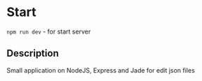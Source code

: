 # Start
`npm run dev` - for start server
## Description
Small application on NodeJS, Express and Jade for edit json files
